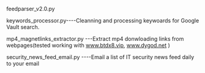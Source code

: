 feedparser_v2.0.py

keywords_processor.py----Cleanning and processing keywoards for Google Vault search.

mp4_magnetlinks_extractor.py ---Extract mp4 donwloading links from webpages(tested working with www.btdx8.vip, www.dygod.net )

security_news_feed_email.py ----Email a list of IT security news feed daily to your email
